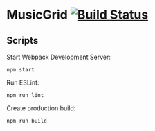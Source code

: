 # MusicGrid [![Build Status](https://travis-ci.org/Koen028/musicgrid.svg?branch=master)](https://travis-ci.org/Koen028/musicgrid)

## Scripts
Start Webpack Development Server:
```
npm start
```
Run ESLint:
```
npm run lint
```
Create production build:
```
npm run build
```